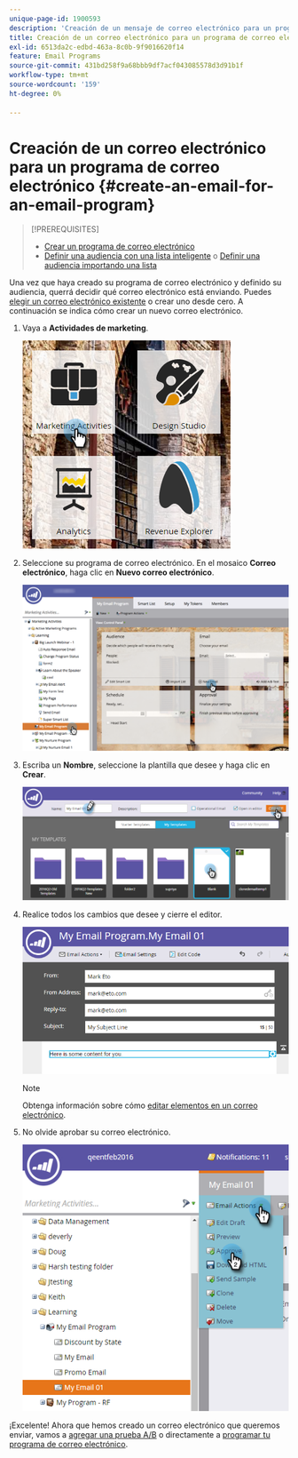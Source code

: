 ```yaml
---
unique-page-id: 1900593
description: 'Creación de un mensaje de correo electrónico para un programa de correo electrónico: documentos de Marketo, documentación del producto'
title: Creación de un correo electrónico para un programa de correo electrónico
exl-id: 6513da2c-edbd-463a-8c0b-9f9016620f14
feature: Email Programs
source-git-commit: 431bd258f9a68bbb9df7acf043085578d3d91b1f
workflow-type: tm+mt
source-wordcount: '159'
ht-degree: 0%

---
```


# Creación de un correo electrónico para un programa de correo electrónico {#create-an-email-for-an-email-program}

>[!PREREQUISITES]
>
>* [Crear un programa de correo electrónico](/help/marketo/product-docs/email-marketing/email-programs/creating-an-email-program/create-an-email-program.md)
>* [Definir una audiencia con una lista inteligente](/help/marketo/product-docs/email-marketing/email-programs/managing-people-in-email-programs/define-an-audience-with-a-smart-list.md) o [Definir una audiencia importando una lista](/help/marketo/product-docs/email-marketing/email-programs/managing-people-in-email-programs/define-an-audience-by-importing-a-list.md)

Una vez que haya creado su programa de correo electrónico y definido su audiencia, querrá decidir qué correo electrónico está enviando. Puedes [elegir un correo electrónico existente](/help/marketo/product-docs/email-marketing/email-programs/email-program-actions/choose-an-existing-email.md) o crear uno desde cero. A continuación se indica cómo crear un nuevo correo electrónico.

1. Vaya a **Actividades de marketing**.

   ![](assets/one.png)

1. Seleccione su programa de correo electrónico. En el mosaico **Correo electrónico**, haga clic en **Nuevo correo electrónico**.

   ![](assets/newemaildashboard.png)

1. Escriba un **Nombre**, seleccione la plantilla que desee y haga clic en **Crear**.

   ![](assets/three.png)

1. Realice todos los cambios que desee y cierre el editor.

   ![](assets/four.png)

   >[!NOTE]
   >
   >Obtenga información sobre cómo [editar elementos en un correo electrónico](/help/marketo/product-docs/email-marketing/general/email-editor-2/edit-elements-in-an-email.md).

1. No olvide aprobar su correo electrónico.

   ![](assets/five.png)

¡Excelente! Ahora que hemos creado un correo electrónico que queremos enviar, vamos a [agregar una prueba A/B](/help/marketo/product-docs/email-marketing/email-programs/email-program-actions/email-test-a-b-test/add-an-a-b-test.md) o directamente a [programar tu programa de correo electrónico](/help/marketo/product-docs/email-marketing/email-programs/email-program-actions/schedule-your-email-program.md).

